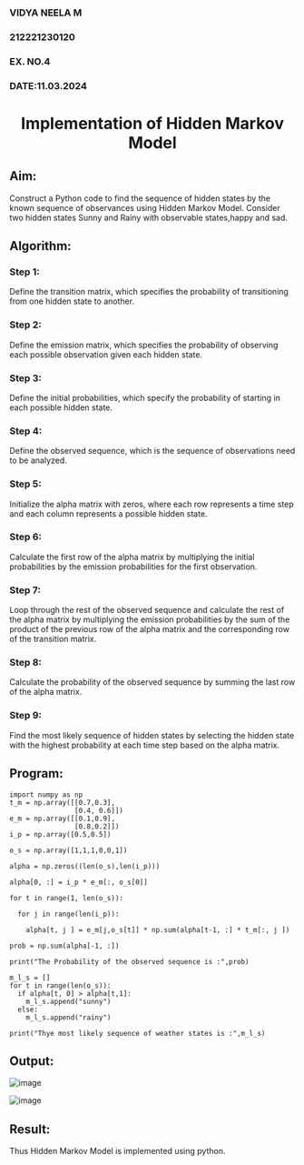 <H3>VIDYA NEELA M</H3>
<H3>212221230120</H3>
<H3>EX. NO.4</H3>
<H3>DATE:11.03.2024</H3>
<H1 ALIGN =CENTER> Implementation of Hidden Markov Model</H1>

## Aim: 
Construct a Python code to find the sequence of hidden states by the known sequence of observances using Hidden Markov Model. Consider two hidden states Sunny and Rainy with observable states,happy and sad.

## Algorithm:

### Step 1:
Define the transition matrix, which specifies the probability of transitioning from  one hidden state to another.<br>
### Step 2:
Define the emission matrix, which specifies the probability of observing each possible observation given each hidden state.<br>
### Step 3:
Define the initial probabilities, which specify the probability of starting in each possible hidden state.<br>
### Step 4:
Define the observed sequence, which is the sequence of observations need to  be analyzed.<br>
### Step 5:
Initialize the alpha matrix with zeros, where each row represents a time step and each column represents a possible hidden state.<br>
### Step 6:
Calculate the first row of the alpha matrix by multiplying the initial  probabilities by the emission probabilities for the first observation.<br>
### Step 7:
Loop through the rest of the observed sequence and calculate the rest of the alpha matrix by multiplying the emission probabilities by the sum of the product of 
       the previous row of the alpha matrix and the corresponding row of the transition matrix.<br>
### Step 8:
Calculate the probability of the observed sequence by summing the last row of the alpha matrix.<br>
### Step 9:
Find the most likely sequence of hidden states by selecting the hidden state with the highest probability at each time step based on the alpha matrix.<br>

## Program:
```
import numpy as np
t_m = np.array([[0.7,0.3],
                [0.4, 0.6]])
e_m = np.array([[0.1,0.9],
                [0.8,0.2]])
i_p = np.array([0.5,0.5])

o_s = np.array([1,1,1,0,0,1])

alpha = np.zeros((len(o_s),len(i_p)))

alpha[0, :] = i_p * e_m[:, o_s[0]]

for t in range(1, len(o_s)):

  for j in range(len(i_p)):

    alpha[t, j ] = e_m[j,o_s[t]] * np.sum(alpha[t-1, :] * t_m[:, j ])

prob = np.sum(alpha[-1, :])

print("The Probability of the observed sequence is :",prob)

m_l_s = []
for t in range(len(o_s)):
  if alpha[t, 0] > alpha[t,1]:
    m_l_s.append("sunny")
  else:
    m_l_s.append("rainy")

print("Thye most likely sequence of weather states is :",m_l_s)

```

## Output:
![image](https://github.com/VIJAYKUMAR22007124/Ex-4--AAI/assets/119657657/44e0a417-9e24-4b00-8fae-877113ec205d)

![image](https://github.com/VIJAYKUMAR22007124/Ex-4--AAI/assets/119657657/033092b5-e09b-40c5-a53a-6216da35acdb)

## Result:
Thus Hidden Markov Model is implemented using python.

